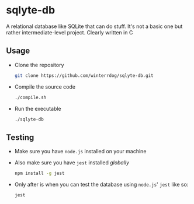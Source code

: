 # sqlyte-db

A relational database like SQLite that can do stuff. It's not a basic one but rather intermediate-level project. Clearly written in C

## Usage

- Clone the repository

  ```sh
  git clone https://github.com/winterrdog/sqlyte-db.git
  ```

- Compile the source code

  ```sh
  ./compile.sh
  ```

- Run the executable
  ```sh
  ./sqlyte-db
  ```

## Testing

- Make sure you have `node.js` installed on your machine
- Also make sure you have `jest` installed _globally_

  ```sh
  npm install -g jest
  ```

- Only after is when you can test the database using `node.js`' `jest` like so:

  ```sh
  jest
  ```
